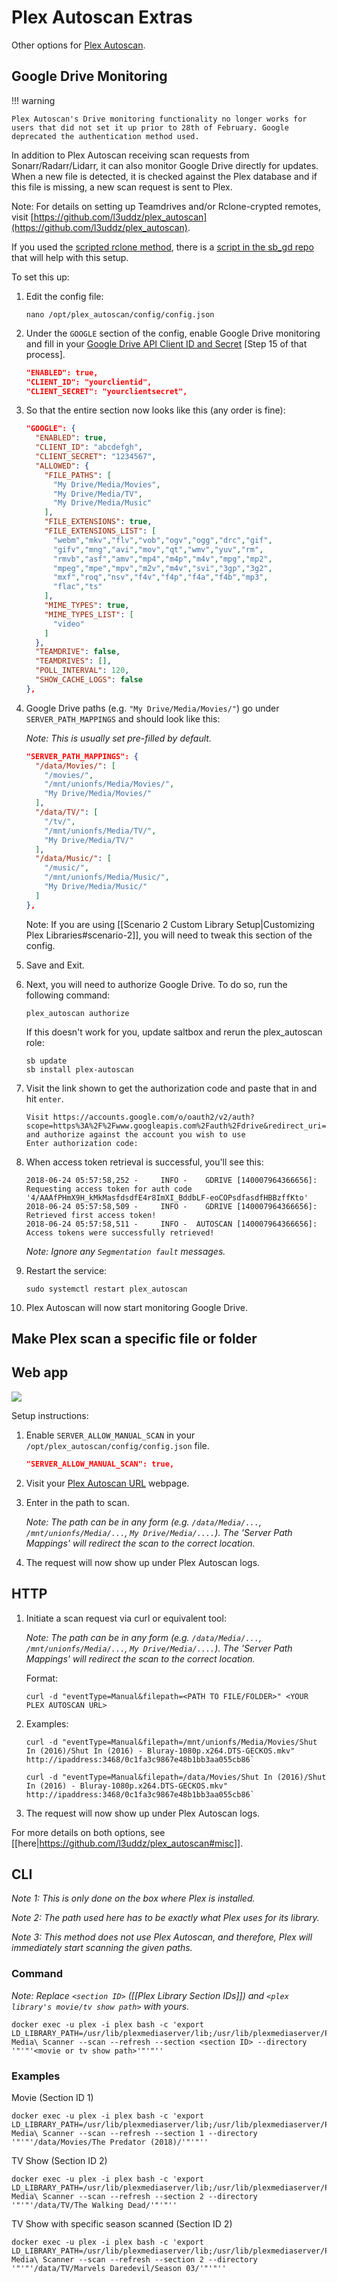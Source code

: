 # Plex Autoscan Extras

Other options for [Plex Autoscan](https://github.com/l3uddz/plex_autoscan).

## Google Drive Monitoring

!!! warning

    Plex Autoscan's Drive monitoring functionality no longer works for users that did not set it up prior to 28th of February. Google deprecated the authentication method used.

In addition to Plex Autoscan receiving scan requests from Sonarr/Radarr/Lidarr, it can also monitor Google Drive directly for updates. When a new file is detected, it is checked against the Plex database and if this file is missing, a new scan request is sent to Plex.

Note: For details on setting up Teamdrives and/or Rclone-crypted remotes, visit [https://github.com/l3uddz/plex_autoscan](https://github.com/l3uddz/plex_autoscan).

If you used the [scripted rclone method](rclone-manual.md), there is a [script in the sb_gd repo](plex-autoscan-config.md) that will help with this setup.

To set this up:

1. Edit the config file:

    ```shell
    nano /opt/plex_autoscan/config/config.json
    ```

2. Under the `GOOGLE` section of the config, enable Google Drive monitoring and fill in your [Google Drive API Client ID and Secret](google-project-setup.md) [Step 15 of that process].

    ```json
    "ENABLED": true,
    "CLIENT_ID": "yourclientid",
    "CLIENT_SECRET": "yourclientsecret",
    ```

3. So that the entire section now looks like this (any order is fine):

    ```json
    "GOOGLE": {
      "ENABLED": true,
      "CLIENT_ID": "abcdefgh",
      "CLIENT_SECRET": "1234567",
      "ALLOWED": {
        "FILE_PATHS": [
          "My Drive/Media/Movies",
          "My Drive/Media/TV",
          "My Drive/Media/Music"
        ],
        "FILE_EXTENSIONS": true,
        "FILE_EXTENSIONS_LIST": [
          "webm","mkv","flv","vob","ogv","ogg","drc","gif",
          "gifv","mng","avi","mov","qt","wmv","yuv","rm",
          "rmvb","asf","amv","mp4","m4p","m4v","mpg","mp2",
          "mpeg","mpe","mpv","m2v","m4v","svi","3gp","3g2",
          "mxf","roq","nsv","f4v","f4p","f4a","f4b","mp3",
          "flac","ts"
        ],
        "MIME_TYPES": true,
        "MIME_TYPES_LIST": [
          "video"
        ]
      },
      "TEAMDRIVE": false,
      "TEAMDRIVES": [],
      "POLL_INTERVAL": 120,
      "SHOW_CACHE_LOGS": false
    },
    ```

4. Google Drive paths (e.g. `"My Drive/Media/Movies/"`) go under `SERVER_PATH_MAPPINGS` and should look like this:

    _Note: This is usually set pre-filled by default._

      ```json
      "SERVER_PATH_MAPPINGS": {
        "/data/Movies/": [
          "/movies/",
          "/mnt/unionfs/Media/Movies/",
          "My Drive/Media/Movies/"
        ],
        "/data/TV/": [
          "/tv/",
          "/mnt/unionfs/Media/TV/",
          "My Drive/Media/TV/"
        ],
        "/data/Music/": [
          "/music/",
          "/mnt/unionfs/Media/Music/",
          "My Drive/Media/Music/"
        ]
      },
      ```

      Note: If you are using [[Scenario 2 Custom Library Setup|Customizing Plex Libraries#scenario-2]], you will need to tweak this section of the config.

5. Save and Exit.

6. Next, you will need to authorize Google Drive. To do so, run the following command:

    ```shell
    plex_autoscan authorize
    ```

    If this doesn't work for you, update saltbox and rerun the plex_autoscan role:

    ```shell
    sb update
    sb install plex-autoscan
    ```

7. Visit the link shown to get the authorization code and paste that in and hit `enter`.

    ```text
    Visit https://accounts.google.com/o/oauth2/v2/auth?scope=https%3A%2F%2Fwww.googleapis.com%2Fauth%2Fdrive&redirect_uri=urn%3Aietf%3Awg%3Aoauth%3A2.0%3Aoob&response_type=code&client_id=&access_type=offline and authorize against the account you wish to use
    Enter authorization code:
    ```

8. When access token retrieval is successful, you'll see this:

    ```text
    2018-06-24 05:57:58,252 -     INFO -    GDRIVE [140007964366656]: Requesting access token for auth code '4/AAAfPHmX9H_kMkMasfdsdfE4r8ImXI_BddbLF-eoCOPsdfasdfHBBzffKto'
    2018-06-24 05:57:58,509 -     INFO -    GDRIVE [140007964366656]: Retrieved first access token!
    2018-06-24 05:57:58,511 -     INFO -  AUTOSCAN [140007964366656]: Access tokens were successfully retrieved!
    ```

    _Note: Ignore any `Segmentation fault` messages._

9. Restart the service:

    ```shell
    sudo systemctl restart plex_autoscan
    ```

10. Plex Autoscan will now start monitoring Google Drive.

## Make Plex scan a specific file or folder

## Web app

![](https://i.imgur.com/KTrbShI.png)

Setup instructions:

1. Enable `SERVER_ALLOW_MANUAL_SCAN` in your `/opt/plex_autoscan/config/config.json` file.

    ```json
    "SERVER_ALLOW_MANUAL_SCAN": true,
    ```

2. Visit your [Plex Autoscan URL](plex-autoscan-extras.md#obtaining-the-plex-autoscan-url) webpage.

3. Enter in the path to scan.

    _Note: The path can be in any form (e.g. `/data/Media/...`, `/mnt/unionfs/Media/...`, `My Drive/Media/....`). The 'Server Path Mappings' will redirect the scan to the correct location._

4. The request will now show up under Plex Autoscan logs.

## HTTP

1. Initiate a scan request via curl or equivalent tool:

    _Note: The path can be in any form (e.g. `/data/Media/...`, `/mnt/unionfs/Media/...`, `My Drive/Media/....`). The 'Server Path Mappings' will redirect the scan to the correct location._

    Format:

    ```shell
    curl -d "eventType=Manual&filepath=<PATH TO FILE/FOLDER>" <YOUR PLEX AUTOSCAN URL>
    ```

2. Examples:

    ```shell
    curl -d "eventType=Manual&filepath=/mnt/unionfs/Media/Movies/Shut In (2016)/Shut In (2016) - Bluray-1080p.x264.DTS-GECKOS.mkv" http://ipaddress:3468/0c1fa3c9867e48b1bb3aa055cb86`
    ```

    ```shell
    curl -d "eventType=Manual&filepath=/data/Movies/Shut In (2016)/Shut In (2016) - Bluray-1080p.x264.DTS-GECKOS.mkv" http://ipaddress:3468/0c1fa3c9867e48b1bb3aa055cb86`
    ```

3. The request will now show up under Plex Autoscan logs.

For more details on both options, see [[here|<https://github.com/l3uddz/plex_autoscan#misc>]].

## CLI

_Note 1: This is only done on the box where Plex is installed._

_Note 2: The path used here has to be exactly what Plex uses for its library._

_Note 3: This method does not use Plex Autoscan, and therefore, Plex will immediately start scanning the given paths._

### Command

_Note: Replace `<section ID>` ([[Plex Library Section IDs]]) and `<plex library's movie/tv show path>` with yours._

```shell
docker exec -u plex -i plex bash -c 'export LD_LIBRARY_PATH=/usr/lib/plexmediaserver/lib;/usr/lib/plexmediaserver/Plex\ Media\ Scanner --scan --refresh --section <section ID> --directory '"'"'<movie or tv show path>'"'"''
```

### Examples

Movie (Section ID 1)

```shell
docker exec -u plex -i plex bash -c 'export LD_LIBRARY_PATH=/usr/lib/plexmediaserver/lib;/usr/lib/plexmediaserver/Plex\ Media\ Scanner --scan --refresh --section 1 --directory '"'"'/data/Movies/The Predator (2018)/'"'"''
```

TV Show (Section ID 2)

```shell
docker exec -u plex -i plex bash -c 'export LD_LIBRARY_PATH=/usr/lib/plexmediaserver/lib;/usr/lib/plexmediaserver/Plex\ Media\ Scanner --scan --refresh --section 2 --directory '"'"'/data/TV/The Walking Dead/'"'"''
```

TV Show with specific season scanned (Section ID 2)

```shell
docker exec -u plex -i plex bash -c 'export LD_LIBRARY_PATH=/usr/lib/plexmediaserver/lib;/usr/lib/plexmediaserver/Plex\ Media\ Scanner --scan --refresh --section 2 --directory '"'"'/data/TV/Marvels Daredevil/Season 03/'"'"''
```
